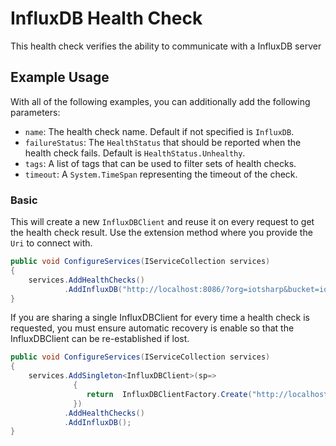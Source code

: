 # InfluxDB Health Check

This health check verifies the ability to communicate with a InfluxDB server

## Example Usage

With all of the following examples, you can additionally add the following parameters:

- `name`: The health check name. Default if not specified is `InfluxDB`.
- `failureStatus`: The `HealthStatus` that should be reported when the health check fails. Default is `HealthStatus.Unhealthy`.
- `tags`: A list of tags that can be used to filter sets of health checks.
- `timeout`: A `System.TimeSpan` representing the timeout of the check.

### Basic

This will create a new `InfluxDBClient` and reuse it on every request to get the health check result. Use
the extension method where you provide the `Uri` to connect with. 

```cs
public void ConfigureServices(IServiceCollection services)
{
    services.AddHealthChecks()
            .AddInfluxDB("http://localhost:8086/?org=iotsharp&bucket=iotsharp-bucket&token=iotsharp-token");
}
```

If you are sharing a single InfluxDBClient for every time a health check is requested,
you must ensure automatic recovery is enable so that the InfluxDBClient can be re-established if lost.

```cs
public void ConfigureServices(IServiceCollection services)
{
    services.AddSingleton<InfluxDBClient>(sp=>
              {
                 return  InfluxDBClientFactory.Create("http://localhost:8086/?org=iotsharp&bucket=iotsharp-bucket&token=iotsharp-token");
              })
            .AddHealthChecks()
            .AddInfluxDB();
}
```
